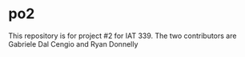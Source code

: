 # po2

This repository is for project #2 for IAT 339. The two contributors are Gabriele Dal Cengio and Ryan Donnelly